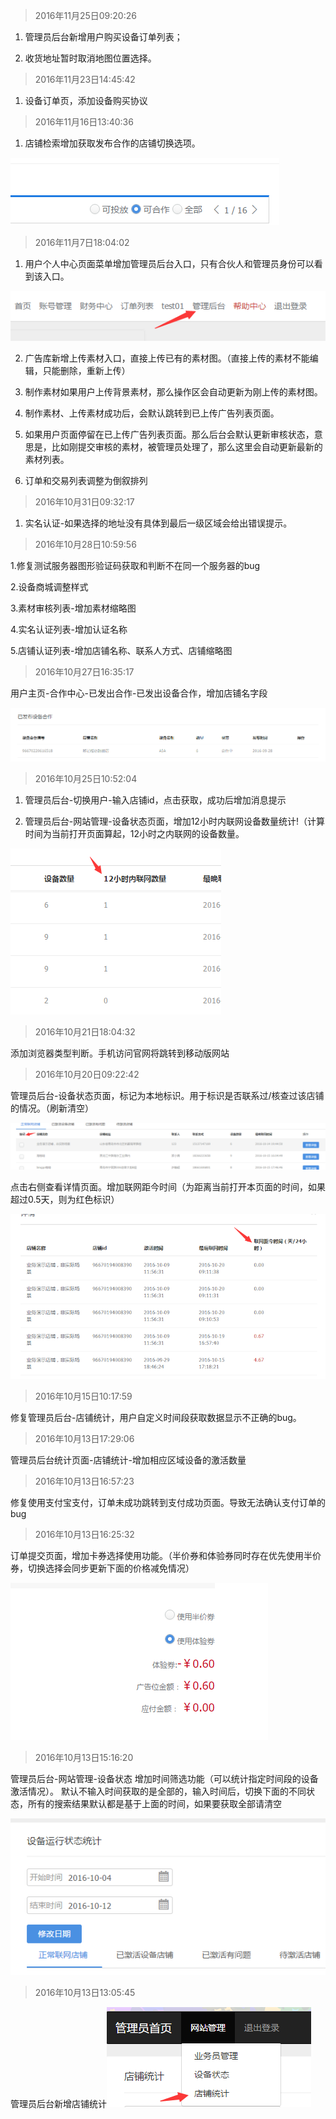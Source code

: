 > 2016年11月25日09:20:26

1. 管理员后台新增用户购买设备订单列表；

2. 收货地址暂时取消地图位置选择。

> 2016年11月23日14:45:42

1. 设备订单页，添加设备购买协议

> 2016年11月16日13:40:36

1. 店铺检索增加获取发布合作的店铺切换选项。
 
 ![](/assets/QQ截图20161116134116.png)


> 2016年11月7日18:04:02

1. 用户个人中心页面菜单增加管理员后台入口，只有合伙人和管理员身份可以看到该入口。

 ![](/assets/QQ截图20161107180503.png)

2. 广告库新增上传素材入口，直接上传已有的素材图。（直接上传的素材不能编辑，只能删除，重新上传）

3. 制作素材如果用户上传背景素材，那么操作区会自动更新为刚上传的素材图。

4. 制作素材、上传素材成功后，会默认跳转到已上传广告列表页面。

5. 如果用户页面停留在已上传广告列表页面。那么后台会默认更新审核状态，意思是，比如刚提交审核的素材，被管理员处理了，那么这里会自动更新最新的素材列表。

6. 订单和交易列表调整为倒叙排列




> 2016年10月31日09:32:17

1. 实名认证-如果选择的地址没有具体到最后一级区域会给出错误提示。


> 2016年10月28日10:59:56



 1.修复测试服务器图形验证码获取和判断不在同一个服务器的bug



 2.设备商城调整样式



 3.素材审核列表-增加素材缩略图



 4.实名认证列表-增加认证名称



 5.店铺认证列表-增加店铺名称、联系人方式、店铺缩略图





> 2016年10月27日16:35:17



 用户主页-合作中心-已发出合作-已发出设备合作，增加店铺名字段





![](/assets/QQ截图20161027163559.png)





> 2016年10月25日10:52:04



 1. 管理员后台-切换用户-输入店铺id，点击获取，成功后增加消息提示

 2. 管理员后台-网站管理-设备状态页面，增加12小时内联网设备数量统计!（计算时间为当前打开页面算起，12小时之内联网的设备数量。



![](/assets/QQ截图20161025111207.png)





> 2016年10月21日18:04:32



 添加浏览器类型判断。手机访问官网将跳转到移动版网站



>2016年10月20日09:22:42



 管理员后台-设备状态页面，标记为本地标识。用于标识是否联系过/核查过该店铺的情况。（刷新清空）





 ![](/assets/QQ截图20161020092351.png)



 点击右侧查看详情页面。增加联网距今时间（为距离当前打开本页面的时间，如果超过0.5天，则为红色标识）





 ![](/assets/QQ截图20161020092523.png)





> 2016年10月15日10:17:59



 修复管理员后台-店铺统计，用户自定义时间段获取数据显示不正确的bug。





> 2016年10月13日17:29:06



 管理员后台统计页面-店铺统计-增加相应区域设备的激活数量



> 2016年10月13日16:57:23



 修复使用支付宝支付，订单未成功跳转到支付成功页面。导致无法确认支付订单的bug



> 2016年10月13日16:25:32



 订单提交页面，增加卡券选择使用功能。（半价券和体验券同时存在优先使用半价券，切换选择会同步更新下面的价格减免情况）





![](/assets/12.png)



> 2016年10月13日15:16:20



管理员后台-网站管理-设备状态 增加时间筛选功能（可以统计指定时间段的设备激活情况）。 默认不输入时间获取的是全部的，输入时间后，切换下面的不同状态，所有的搜索结果默认都是基于上面的时间，如果要获取全部请清空





 ![](/assets/QQ截图20161013151725.png)



> 2016年10月13日13:05:45



管理员后台新增店铺统计![](/assets/QQ截图20161013130350.png)

